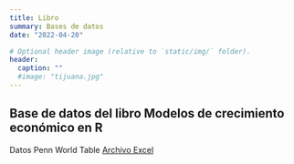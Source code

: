 ```yaml
---
title: Libro
summary: Bases de datos
date: "2022-04-20"

# Optional header image (relative to `static/img/` folder).
header:
  caption: ""
  #image: "tijuana.jpg"
---
```


## Base de datos del libro **Modelos de crecimiento económico en R**

Datos Penn World Table [Archivo Excel](/libro/datos_solow.xlsx)
